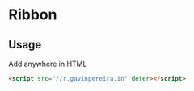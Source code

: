# Ribbon

## Usage

Add anywhere in HTML

```html
<script src="//r.gavinpereira.in" defer></script>
```

